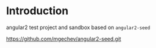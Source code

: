 # Introduction

angular2 test project and sandbox based on `angular2-seed`

https://github.com/mgechev/angular2-seed.git